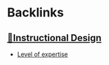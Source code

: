 
# Backlinks
## [🌱Instructional Design](<🌱Instructional Design.md>)
- [Level of expertise](<Level of expertise.md>)

